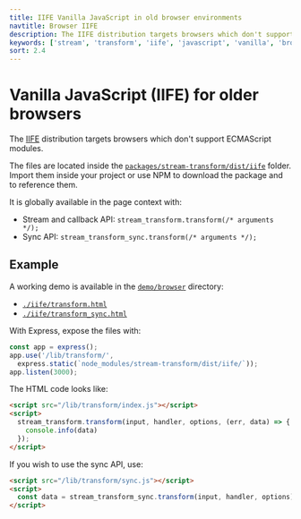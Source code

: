 ```yaml
---
title: IIFE Vanilla JavaScript in old browser environments
navtitle: Browser IIFE
description: The IIFE distribution targets browsers which don't support ECMAScript modules.
keywords: ['stream', 'transform', 'iife', 'javascript', 'vanilla', 'browser']
sort: 2.4
---
```


# Vanilla JavaScript (IIFE) for older browsers

The [IIFE](https://developer.mozilla.org/en-US/docs/Glossary/IIFE) distribution targets browsers which don't support ECMAScript modules.

The files are located inside the [`packages/stream-transform/dist/iife`](https://github.com/adaltas/node-csv/tree/master/packages/stream-transform/dist/iife) folder. Import them inside your project or use NPM to download the package and to reference them.

It is globally available in the page context with:

* Stream and callback API: `stream_transform.transform(/* arguments */);`
* Sync API: `stream_transform_sync.transform(/* arguments */);`

## Example

A working demo is available in the [`demo/browser`](https://github.com/adaltas/node-csv/tree/master/demo/browser) directory:

* [`./iife/transform.html`](https://github.com/adaltas/node-csv/tree/master/demo/browser/iife/transform.html)
* [`./iife/transform_sync.html`](https://github.com/adaltas/node-csv/tree/master/demo/browser/iife/transform_sync.html)

With Express, expose the files with:

```js
const app = express();
app.use('/lib/transform/',
  express.static(`node_modules/stream-transform/dist/iife/`));
app.listen(3000);
```

The HTML code looks like:

```html
<script src="/lib/transform/index.js"></script>
<script>
  stream_transform.transform(input, handler, options, (err, data) => {
    console.info(data)
  });
</script>
```

If you wish to use the sync API, use:

```html
<script src="/lib/transform/sync.js"></script>
<script>
  const data = stream_transform_sync.transform(input, handler, options);
</script>
```
